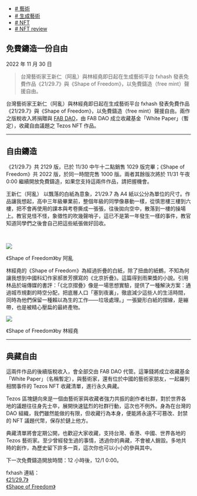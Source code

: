 +   [# 藝術](https://matters.town/tags/1841-%E8%97%9D%E8%A1%93)
+   [# 生成藝術](https://matters.town/tags/55630-%E7%94%9F%E6%88%90%E8%97%9D%E8%A1%93)
+   [# NFT](https://matters.town/tags/7990-NFT)
+   [# NFT review](https://matters.town/tags/105989-NFT-review)

## 免費鑄造一份自由

2022 年 11 月 30 日

>台灣藝術家王新仁（阿亂）與林經堯即日起在生成藝術平台 fxhash 發表免費作品《21/29.7》與《Shape of Freedom》，以免費鑄造（free mint）聲援自由。

台灣藝術家王新仁（阿亂）與林經堯即日起在生成藝術平台 fxhash 發表免費作品《21/29.7》與《Shape of Freedom》，以免費鑄造（free mint）聲援自由。兩作之版稅收入將捐贈與 [FAB DAO](https://www.facebook.com/FABDAOtw?__cft__[0]=AZUCaUBoW8kXCk4aevl95Zfa9wwkYlH8FUQOkr7tTx0P_T9BugOyiH_psaAR3XpIlCMk5jMoPt-ZyJHK6qET4DOre7uQCQfEs70Ln9NF8W8yAkFGaue4CeJiDxJJVMgAb7Jna4Y0uB-qQ8AhT4Mh_4rKfLwQ8iJ88fmj6JOMSRKjeg&__tn__=-]K-R)，由 FAB DAO 成立收藏基金「White Paper」（暫定），收藏自由議題之 Tezos NFT 作品。

* * *

## 自由鑄造

​《21/29.7》共 2129 版，已於 11/30 中午十二點銷售 1029 版完畢；《Shape of Freedom》共 2022 版，於同一時間完售 1000 版。兩者其餘版次將於 11/31 午夜 0:00 繼續開放免費鑄造，如果您支持這兩件作品，請把握機會。​

王新仁（阿亂） 以飄落的白紙為意象，21/29.7 為 A4 紙以公分為單位的尺寸。作品讓我想起，高中三年級畢業前，整個年級的同學像暴動一樣，從慎思樓三樓到六樓，把不會再使用的課本與考卷撕成一張張，往後拋向空中，散落到一樓的操場上。教官見怪不怪，象徵性的吹幾聲哨子，這已不是第一年發生一樣的事件，教官知道同學們之後會自己把這些紙張做好回收。

​

 ![](https://assets.matters.news/embed/6c53db1b-2f11-46ee-9571-e5661c20dbc0.png)

《Shape of Freedom》by 阿亂

林經堯的《Shape of Freedom》為經過折疊的白紙，除了扭曲的紙鶴，不知為何讓我想到中國科幻作家郝景芳撰寫的《北京折疊》。這篇得到雨果獎的小說。引用林品於端傳媒的書評：「《北京摺疊》像是一場思想實驗，提供了一種解決方案：通過城市規劃的時空分配，把底層人口「塞到夜裏」，徹底減少這些人的生活時間，同時為他們保留一種賴以為生的工作——垃圾處理。」一張變形白紙的摺線，是繃帶，也是被精心壓扁的最終產物。​

 ![](https://assets.matters.news/embed/f616cb2f-f514-41af-a833-b3912d9e6d4f.png)

《Shape of Freedom》by 林經堯

* * *

## 典藏自由

​這兩件作品的後續版稅收入，會全部交由 FAB DAO 代管。這筆錢將成立收藏基金「White Paper」（名稱暫定），與藝術家，還有位於中國的藝術家朋友，一起羅列相關事件的 Tezos NFT 收藏清單，進行永久典藏。

​Tezos 區塊鏈向來是一個由藝術家與收藏者強力共振的創作者社群，對於世界各地的議題往往身先士卒，展開快速猛烈的社群行動，這次也不例外。身為在台灣的 DAO 組織，我們雖然能做的有限，但收藏行為本身，便能將永遠不可篡改、封禁的 NFT 議題代幣，保存於鏈上他方。

​典藏清單將會定期公開，也歡迎大家收藏，支持台灣、香港、中國、世界各地的 Tezos 藝術家。至少曾經發生過的事情，透過你的典藏，不會被人銷毀。多地共時的創作，為歷史留下許多一頁，這次你也可以小小的參與其中。

下一次免費鑄造開放時間：12 小時後，12/1 0:00。

fxhash 連結：  
[《21/29.7》](https://www.fxhash.xyz/generative/21888)  
[《Shape of Freedom》](https://www.fxhash.xyz/generative/slug/shape-of-freedom)
